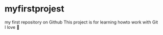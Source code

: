 # myfirstprojest
my first repository on Github
This project is for learning howto work with Git
I love 🚗 
